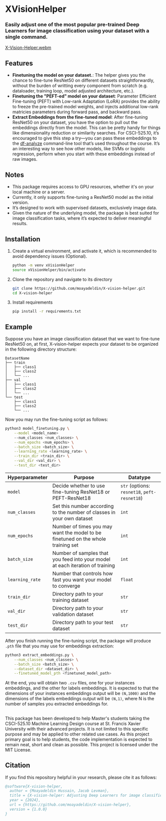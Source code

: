 # XVisionHelper

### Easily adjust one of the most popular pre-trained Deep Learners for image classification using your dataset with a single command.

[X-Vision-Helper.webm](https://github.com/user-attachments/assets/36242179-15da-4303-9920-c3cf84c8bc19)


## Features
- **Finetuning the model on your dataset.**: The helper gives you the chance to fine-tune ResNet50 on different datasets straightforwardly, without the burden of writting every component from scratch (e.g. dataloader, training loop, model adjusted architecture, etc.).
- **Finetuning the "PEFT-ed" model on your dataset**: Parameter Efficient Fine-tuning (PEFT) with Low-rank Adaptation (LoRA) provides the ability to freeze the pre-trained model weights, and injects additional low-rank matricies parameters during forward pass, and backward pass.
- **Extract Embeddings from the fine-tuned model**: After fine-tuning ResNet50 on your dataset, you have the option to pull out the embeddings directly from the model. This can be pretty handy for things like dimensionality reduction or similarity searches. For CSCI-525.10, it’s encouraged to give this step a try—you can pass these embeddings to the [df-analyze](https://github.com/stfxecutables/df-analyze) command-line tool that’s used throughout the course. It’s an interesting way to see how other models, like SVMs or logistic regression, perform when you start with these embeddings instead of raw images.

## Notes

- This package requires access to GPU resources, whether it's on your local machine or a server.
- Currently, it only supports fine-tuning a ResNet50 model as the initial version.
- It’s designed to work with supervised datasets, exclusively image data.
- Given the nature of the underlying model, the package is best suited for image classification tasks, where it’s expected to deliver meaningful results.

## Installation

1. Create a virtual environment, and activate it, which is recommended to avoid dependency issues (Optional).

   ```bash
   python -m venv xVisionHelper
   source xVisionHelper/bin/activate
   ```
2. Clone the repository and navigate to its directory
   ```bash
   git clone https://github.com/moayadeldin/X-vision-helper.git
   cd X-vision-helper
   ```
3. Install requirements
   ```bash
   pip install -r requirements.txt
   ```
## Example

Suppose you have an image classification dataset that we want to fine-tune ResNet50 on, at first, X-vision-helper expects your dataset to be organized in the following directory structure:
```plaintext
DatasetName
├── train
│   ├── class1
│   ├── class2
│   └── ...
├── val
│   ├── class1
│   ├── class2
│   └── ...
└── test
    ├── class1
    ├── class2
    └── ...
```

Now you may run the fine-tuning script as follows:
```bash
python3 model_finetuning.py \
    --model <model_name>
    --num_classes <num_classes> \
    --num_epochs <num_epochs> \
    --batch_size <batch_size> \
    --learning_rate <learning_rate> \
    --train_dir <train_dir> \
    --val_dir <val_dir> \
    --test_dir <test_dir>

```
| Hyperparameter   | Purpose                                                                      | Datatype                                |
|------------------|------------------------------------------------------------------------------|-----------------------------------------|
| `model`          | Decide whether to use fine-tuning ResNet18 or PEFT-ResNet18         | `str` (options: `resnet18`, `peft-resnet18`) |
| `num_classes`    | Set this number according to the number of classes in your own dataset       | `int`                                   |
| `num_epochs`     | Number of times you may want the model to be finetuned on the whole training set | `int`                              |
| `batch_size`     | Number of samples that you feed into your model at each iteration of training | `int`                                   |
| `learning_rate`  | Number that controls how fast you want your model to converge                | `float`                                 |
| `train_dir`      | Directory path to your training dataset                                      | `str`                                   |
| `val_dir`        | Directory path to your validation dataset                                    | `str`                                   |
| `test_dir`       | Directory path to your test dataset                                          | `str`                                   |


After you finish running the fine-tuning script, the package will produce `.pth` file that you may use for embeddings extraction:

```bash
python3 extract_embeddings.py \
    --num_classes <num_classes> \
    --batch_size <batch_size> \
    --dataset_dir <dataset_dir> \
    --finetuned_model_pth <finetuned_model_path>
```

At the end, you will obtain two `.csv` files, one for your instances embeddings, and the other for labels embeddings. It is expected to that the dimensions of your instances embeddings output will be `(N,1000)` and the dimensions of the labels embeddings output will be `(N,1)`, where N is the number of samples you extracted embeddings for.

##

This package has been developed to help Master's students taking the CSCI-525.10 Machine Learning Design course at St. Francis Xavier University with their advanced projects. It is not limited to this specific purpose and may be applied to other related use cases. As this project primary goal is to help students, the code implementation is expected to remain neat, short and clean as possible. This project is licensed under the MIT License.

## Citation

If you find this repository helpful in your research, please cite it as follows:

```bibtex
@software{X-vision-helper,
  author = {Moayadeldin Hussain, Jacob Levman},
  title = {X-vision-helper: Adjusting Deep Learners for image classification problems with a single command},
  year = {2024},
  url = {https://github.com/moayadeldin/X-vision-helper},
  version = {1.0.0}
}
